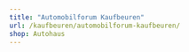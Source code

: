 ```yaml
---
title: "Automobilforum Kaufbeuren"
url: /kaufbeuren/automobilforum-kaufbeuren/
shop: Autohaus
---
```

